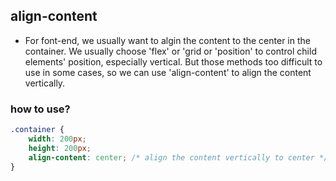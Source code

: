 ## align-content

- For font-end, we usually want to algin the content to the center in the container.
  We usually choose 'flex' or 'grid or 'position' to control child elements' position, especially vertical.
  But those methods too difficult to use in some cases, so we can use 'align-content' to align the content vertically.

### how to use?

```css
.container {
    width: 200px;
    height: 200px;
    align-content: center; /* align the content vertically to center */
}
```
